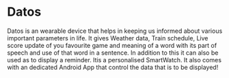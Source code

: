 # Datos
Datos is an wearable device that helps in keeping us informed about various important parameters in life. It gives Weather data, Train schedule, Live score update of you favourite game and meaning of a word with its part of speech and use of that word in a sentence.  In addition to this it can also be used as to display a reminder. Itis a personalised SmartWatch. It also comes with an dedicated Android App that control the data that is to be displayed!
